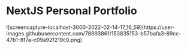 <h1>NextJS Personal Portfolio</h1>
![screencapture-localhost-3000-2022-02-14-17_16_59](https://user-images.githubusercontent.com/78993861/153835153-b57bafa3-89cc-47b1-8f7a-c09a92f219c0.png)
